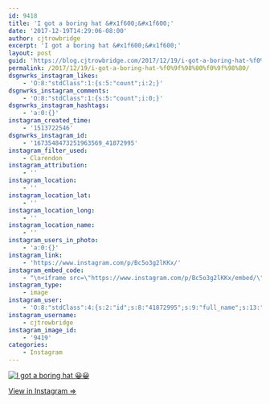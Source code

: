 ```yaml
---
id: 9418
title: 'I got a boring hat &#x1f600;&#x1f600;'
date: '2017-12-19T14:29:06-08:00'
author: cjtrowbridge
excerpt: 'I got a boring hat &#x1f600;&#x1f600;'
layout: post
guid: 'https://blog.cjtrowbridge.com/2017/12/19/i-got-a-boring-hat-%f0%9f%98%80%f0%9f%98%80/'
permalink: /2017/12/19/i-got-a-boring-hat-%f0%9f%98%80%f0%9f%98%80/
dsgnwrks_instagram_likes:
    - 'O:8:"stdClass":1:{s:5:"count";i:2;}'
dsgnwrks_instagram_comments:
    - 'O:8:"stdClass":1:{s:5:"count";i:0;}'
dsgnwrks_instagram_hashtags:
    - 'a:0:{}'
instagram_created_time:
    - '1513722546'
dsgnwrks_instagram_id:
    - '1673548473251963569_41872995'
instagram_filter_used:
    - Clarendon
instagram_attribution:
    - ''
instagram_location:
    - ''
instagram_location_lat:
    - ''
instagram_location_long:
    - ''
instagram_location_name:
    - ''
instagram_users_in_photo:
    - 'a:0:{}'
instagram_link:
    - 'https://www.instagram.com/p/Bc5o3g2lKKx/'
instagram_embed_code:
    - "\n<iframe src=\"https://www.instagram.com/p/Bc5o3g2lKKx/embed/\" width=\"612\" height=\"710\" frameborder=\"0\" scrolling=\"no\" allowtransparency=\"true\" class=\"insta-image-embed\"></iframe>\n"
instagram_type:
    - image
instagram_user:
    - 'O:8:"stdClass":4:{s:2:"id";s:8:"41872995";s:9:"full_name";s:13:"CJ Trowbridge";s:15:"profile_picture";s:96:"https://scontent.cdninstagram.com/t51.2885-19/s150x150/13724650_1188772791164794_142557231_a.jpg";s:8:"username";s:12:"cjtrowbridge";}'
instagram_username:
    - cjtrowbridge
instagram_image_id:
    - '9419'
categories:
    - Instagram
---
```


[![I got a boring hat 😀😀](https://blog.cjtrowbridge.com/wp-content/uploads/2017/12/1513722546-1-1.jpg)](https://www.instagram.com/p/Bc5o3g2lKKx/)

[View in Instagram ⇒](https://www.instagram.com/p/Bc5o3g2lKKx/)